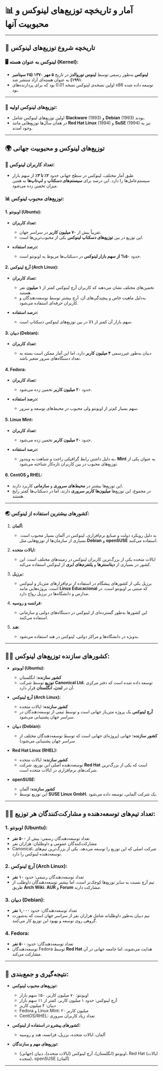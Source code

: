 # 📊 **آمار و تاریخچه توزیع‌های لینوکس و محبوبیت آنها**

---

## 📅 **تاریخچه شروع توزیع‌های لینوکس**

### 🖥️ **لینوکس به عنوان هسته (Kernel):**

* **لینوکس** به‌طور رسمی توسط **لینوس توروالدز** در تاریخ **۵ مهر ۱۳۷۰ (۲۵ سپتامبر ۱۹۹۱)** به عنوان هسته‌ای آزاد منتشر شد.
* اولین نسخه‌ی لینوکس نسخه 0.01 بود که برای پردازنده‌های x86 توسعه داده شده بود.

---

### 🏁 **توزیع‌های لینوکس اولیه:**

* اولین توزیع‌های لینوکس شامل **Slackware** (1993) و **Debian** (1993) بودند.
* در همان سال‌ها توزیع‌هایی مانند **Red Hat Linux** (1994) و **SuSE** (1994) نیز به وجود آمدند.

---

## 🌍 **توزیع‌های لینوکس و محبوبیت جهانی**

### 🔢 **تعداد کاربران لینوکس:**

* طبق آمار مختلف، لینوکس در سطح جهانی حدود **۲٪ تا ۳٪** از سهم بازار سیستم‌عامل‌ها را دارد. این درصد برای **سیستم‌های دسکتاپ** و **لپ‌تاپ‌ها** به همین میزان تخمین زده می‌شود.

### 📊 **توزیع‌های محبوب لینوکس:**

#### 1. **اوبونتو (Ubuntu):**

* **تعداد کاربران:**

  * تقریباً بیش از **۷۰ میلیون کاربر** در سراسر جهان.
  * این توزیع در بین **توزیع‌های دسکتاپ لینوکس** یکی از محبوب‌ترین‌ها است.
* **درصد استفاده:**

  * حدود **۵۰% از سهم بازار لینوکس** در دسکتاپ‌ها مربوط به اوبونتو است.

#### 2. **آرچ لینوکس (Arch Linux):**

* **تعداد کاربران:**

  * تخمین‌های مختلف نشان می‌دهند که کاربران آرچ لینوکس کمتر از **۱ میلیون** نفر هستند.
  * به‌دلیل ماهیت خاص و پیچیدگی‌های آن، آرچ بیشتر توسط توسعه‌دهندگان و کاربران حرفه‌ای استفاده می‌شود.
* **درصد استفاده:**

  * سهم بازار آن کمتر از **۱٪** در بین توزیع‌های لینوکس دسکتاپ است.

#### 3. **دبیان (Debian):**

* **تعداد کاربران:**

  * دبیان به‌طور غیررسمی **۴ میلیون کاربر** دارد، اما این آمار ممکن است بسته به تعداد دستگاه‌های سرور متغیر باشد.

#### 4. **Fedora:**

* **تعداد کاربران:**

  * حدود **۲۰ میلیون کاربر** تخمین زده می‌شود.
* **درصد استفاده:**

  * سهم بسیار کم‌تر از اوبونتو ولی محبوب در محیط‌های توسعه و سرور.

#### 5. **Linux Mint:**

* **تعداد کاربران:**

  * حدود **۲۰ میلیون کاربر** تخمین زده می‌شود.
* **درصد استفاده:**

  * به دلیل داشتن رابط گرافیکی راحت و شباهت به ویندوز، **Mint** به عنوان یکی از توزیع‌های محبوب در بین کاربران تازه‌کار شناخته می‌شود.

#### 6. **CentOS و RHEL:**

* این توزیع‌ها بیشتر در **محیط‌های سروری** و **سازمانی** کاربرد دارند.
* در مجموع، این توزیع‌ها **میلیون‌ها کاربر سروری** دارند، اما در دسکتاپ‌ها کمتر رایج هستند.

---

### 🌏 **کشورهای بیشترین استفاده از لینوکس:**

1. **آلمان:**

   * به دلیل رویکرد دولت و صنایع نرم‌افزاری، لینوکس در آلمان بسیار محبوب است. بسیاری از سازمان‌ها از توزیع‌هایی مثل **Debian** و **openSUSE** استفاده می‌کنند.

2. **ایالات متحده:**

   * ایالات متحده یکی از بزرگ‌ترین کاربران لینوکس در زمینه‌های مختلف است. این کشور در بسیاری از **دیتاسنترها** و **پلتفرم‌های ابری** از لینوکس استفاده می‌کند.

3. **برزیل:**

   * برزیل یکی از کشورهای پیشگام در استفاده از نرم‌افزارهای متن‌باز و لینوکس است. پروژه‌هایی مانند **Linux Educacional** که مبتنی بر اوبونتو است، در مدارس و دانشگاه‌ها در برزیل رواج دارد.

4. **فرانسه و روسیه:**

   * این کشورها به‌طور گسترده‌ای از لینوکس در دستگاه‌های دولتی و سازمانی استفاده می‌کنند.

5. **هند:**

   * به‌ویژه در دانشگاه‌ها و مراکز دولتی، لینوکس در هند استفاده می‌شود.

---

## 🧑‍💻 **کشورهای سازنده توزیع‌های لینوکس:**

* **اوبونتو (Ubuntu):**

  * **کشور سازنده:** انگلستان
  * **توزیع** توسط شرکت **Canonical Ltd.** توسعه داده شده است که دفتر مرکزی آن در **لندن، انگلستان** قرار دارد.

* **آرچ لینوکس (Arch Linux):**

  * **کشور سازنده:** ایالات متحده
  * **آرچ لینوکس** یک پروژه متن‌باز جهانی است و توسط تیمی از توسعه‌دهندگان در سراسر جهان پشتیبانی می‌شود.

* **دبیان (Debian):**

  * **کشور سازنده:** جهانی (پروژه‌ای جهانی است که توسط توسعه‌دهندگان مختلف از سراسر جهان پشتیبانی می‌شود)

* **Red Hat Linux (RHEL):**

  * **کشور سازنده:** ایالات متحده
  * توسعه‌دهنده اصلی این توزیع، شرکت **Red Hat** است که یکی از بزرگ‌ترین شرکت‌های نرم‌افزاری در ایالات متحده است.

* **openSUSE:**

  * **کشور سازنده:** آلمان
  * این توزیع توسط **SUSE Linux GmbH**، یک شرکت آلمانی، توسعه داده می‌شود.

---

## 👩‍💻 **تعداد تیم‌های توسعه‌دهنده و مشارکت‌کنندگان هر توزیع:**

### 1. **اوبونتو (Ubuntu):**

* تعداد توسعه‌دهندگان رسمی: بیش از **۵۰۰ نفر**
* مشارکت‌کنندگان عمومی و داوطلبان: هزاران نفر
* Canonical، شرکت اصلی که این توزیع را توسعه می‌دهد، یکی از بزرگ‌ترین تیم‌های توسعه‌دهنده لینوکس را دارد.

### 2. **آرچ لینوکس (Arch Linux):**

* تعداد توسعه‌دهندگان رسمی: حدود **۱۰ نفر**
* تیم آرچ نسبت به سایر توزیع‌ها کوچک‌تر است، اما بیشتر توسعه‌دهندگان داوطلب از طریق **Arch Wiki**، **AUR** و **Forum** مشارکت دارند.

### 3. **دبیان (Debian):**

* تعداد توسعه‌دهندگان: حدود **۱,۰۰۰ نفر**
* تیم دبیان به‌طور داوطلبانه شامل هزاران نفر از سراسر جهان است که به‌صورت گروهی روی توسعه و بهبود این توزیع کار می‌کنند.

### 4. **Fedora:**

* تعداد توسعه‌دهندگان: حدود **۵۰۰ نفر**
* توسعه‌دهندگان Fedora توسط **Red Hat** هدایت می‌شوند، اما جامعه جهانی در آن مشارکت می‌کند.

---

## 🏁 **نتیجه‌گیری و جمع‌بندی:**

* **توزیع‌های محبوب لینوکس:**

  * اوبونتو: ۷۰ میلیون کاربر، ۵۰٪ سهم بازار
  * آرچ لینوکس: حدود ۱ میلیون کاربر، کمتر از ۱٪ سهم بازار
  * دبیان: ۴ میلیون کاربر
  * Fedora و Linux Mint: ۲۰ میلیون کاربر
  * CentOS/RHEL: تعداد زیاد کاربران سروری

* **کشورهای پیشرو در استفاده از لینوکس:**

  * آلمان، ایالات متحده، برزیل، فرانسه، هند و روسیه

* **توزیع‌های مهم و سازندگان:**

  * اوبونتو (انگلستان)، آرچ لینوکس (ایالات متحده)، دبیان (جهانی)، Red Hat (ایالات متحده)، openSUSE (آلمان)

---
